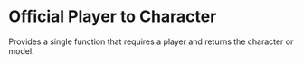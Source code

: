 # Official Player to Character
Provides a single function that requires a player and returns the character or model.
